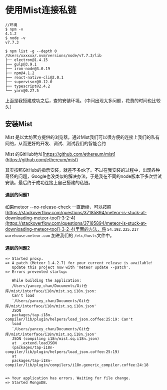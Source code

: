 # 使用Mist连接私链

```
//环境
$ npm -v
4.1.2
$ node -v
v7.7.3

$ npm list -g --depth 0
/Users/xxxxxx/.nvm/versions/node/v7.7.3/lib
├── electron@1.4.15
├── gulp@3.9.1
├── iron-node@3.0.19
├── npm@4.1.2
├── react-native-cli@2.0.1
├── supervisor@0.12.0
├── typescript@2.4.2
└── yarn@0.27.5
```

上面是我搭建成功之后，查的安装环境。（中间出现太多问题，花费的时间也比较久）


## 安装Mist
Mist 是以太坊官方提供的浏览器，通过Mist我们可以很方便的连接上我们的私有网络，从而更好的开发、调试、测试我们的智能合约

Mist 的GitHub地址[https://github.com/ethereum/mist](https://github.com/ethereum/mist)

其实按照GitHub的指示安装，就差不多ok了。不过在我安装的过程中，出现各种奇怪的问题，Google也没类似的解决办法，于是我在不同的node版本下多次尝试安装。最后终于成功连接上自己搭建的私链。



#### 遇到的问题1
如果meteor --no-release-check 一直断续，可以按照[https://stackoverflow.com/questions/37185894/meteor-is-stuck-at-downloading-meteor-tool1-3-2-4](https://stackoverflow.com/questions/37185894/meteor-is-stuck-at-downloading-meteor-tool1-3-2-4)里面的方法，将 ```54.192.225.217 warehouse.meteor.com``` 加进我们的 ```/etc/hosts```文件中。


#### 遇到的问题2
```
=> Started proxy.
=> A patch (Meteor 1.4.2.7) for your current release is available!
   Update this project now with 'meteor update --patch'.
=> Errors prevented startup:

   While building the application:
   /Users/yancey_chan/Documents/Git仓库/mist/interface/i18n/mist.sq.i18n.json:
   Can't load
   `/Users/yancey_chan/Documents/Git仓库/mist/interface/i18n/mist.sq.i18n.json'
   JSON
   packages/tap-i18n-compiler/lib/plugin/helpers/load_json.coffee:25:19: Can't
   load
   `/Users/yancey_chan/Documents/Git仓库/mist/interface/i18n/mist.sq.i18n.json'
   JSON (compiling i18n/mist.sq.i18n.json)
   at _.extend.loadJSON
   (packages/tap-i18n-compiler/lib/plugin/helpers/load_json.coffee:25:19)
   at
   packages/tap-i18n-compiler/lib/plugin/compilers/i18n.generic_compiler.coffee:24:18


=> Your application has errors. Waiting for file change.
=> Started MongoDB.
```

